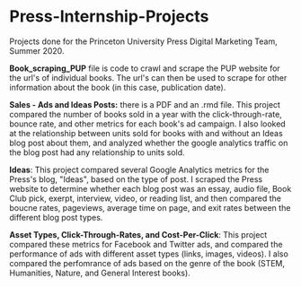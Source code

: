 # Press-Internship-Projects
Projects done for the Princeton University Press Digital Marketing Team, Summer 2020. 

**Book_scraping_PUP** file is code to crawl and scrape the PUP website for the url's of individual books. The url's can then be used to scrape for other information about the book (in this case, publication date).  

**Sales - Ads and Ideas Posts:** there is a PDF and an .rmd file. This project compared the number of books sold in a year with the click-through-rate, bounce rate, and other metrics for each book's ad campaign. I also looked at the relationship between units sold for books with and without an Ideas blog post about them, and analyzed whether the google analytics traffic on the blog post had any relationship to units sold.   

**Ideas**: This project compared several Google Analytics metrics for the Press's blog, "Ideas", based on the type of post. I scraped the Press website to determine whether each blog post was an essay, audio file, Book Club pick, exerpt, interview, video, or reading list, and then compared the boucne rates, pageviews, average time on page, and exit rates between the different blog post types.  

**Asset Types, Click-Through-Rates, and Cost-Per-Click**: This project compared these metrics for Facebook and Twitter ads, and compared the performance of ads with different asset types (links, images, videos). I also compared the perfomrance of ads based on the genre of the book (STEM, Humanities, Nature, and General Interest books). 
